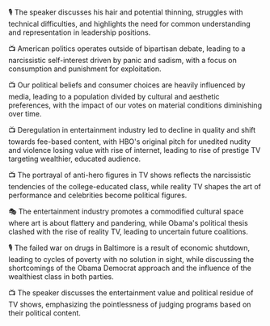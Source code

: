 🎙️ The speaker discusses his hair and potential thinning, struggles with technical difficulties, and highlights the need for common understanding and representation in leadership positions.

📺 American politics operates outside of bipartisan debate, leading to a narcissistic self-interest driven by panic and sadism, with a focus on consumption and punishment for exploitation.

📺 Our political beliefs and consumer choices are heavily influenced by media, leading to a population divided by cultural and aesthetic preferences, with the impact of our votes on material conditions diminishing over time.

📺 Deregulation in entertainment industry led to decline in quality and shift towards fee-based content, with HBO's original pitch for unedited nudity and violence losing value with rise of internet, leading to rise of prestige TV targeting wealthier, educated audience.

📺 The portrayal of anti-hero figures in TV shows reflects the narcissistic tendencies of the college-educated class, while reality TV shapes the art of performance and celebrities become political figures.

🎭 The entertainment industry promotes a commodified cultural space where art is about flattery and pandering, while Obama's political thesis clashed with the rise of reality TV, leading to uncertain future coalitions.

🎙 The failed war on drugs in Baltimore is a result of economic shutdown, leading to cycles of poverty with no solution in sight, while discussing the shortcomings of the Obama Democrat approach and the influence of the wealthiest class in both parties.

📺 The speaker discusses the entertainment value and political residue of TV shows, emphasizing the pointlessness of judging programs based on their political content.

